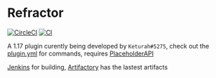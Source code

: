 # Refractor

[![CircleCI](https://circleci.com/gh/TheBozzz34/Refractor/tree/master.svg?style=svg)](https://circleci.com/gh/TheBozzz34/Refractor/tree/master) [![CI](https://github.com/TheBozzz34/Refractor/actions/workflows/build.yml/badge.svg)](https://github.com/TheBozzz34/Refractor/actions/workflows/build.yml)

A 1.17 plugin curently being developed by `Keturah#5275`, check out the [plugin.yml](https://github.com/TheBozzz34/Refractor/blob/master/src/main/resources/plugin.yml) for commands, requires [PlaceholderAPI](https://www.spigotmc.org/resources/placeholderapi.6245/)

[Jenkins](https://35.222.46.52/job/Refractor/lastStableBuild/) for building, [Artifactory](https://keturah.jfrog.io/ui/builds/Refractor?buildRepo=artifactory-build-info) has the lastest artifacts

